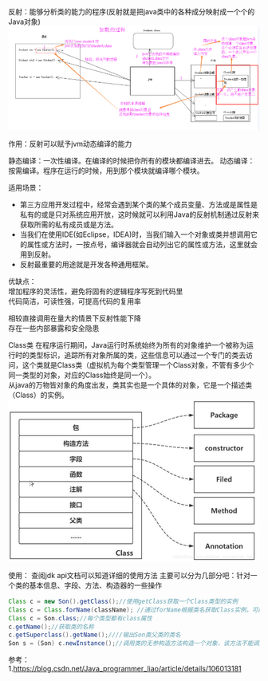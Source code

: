 反射：能够分析类的能力的程序(反射就是把java类中的各种成分映射成一个个的Java对象)
![一图了解](../../image/java基础/一图了解反射作用.png)  

作用：反射可以赋予jvm动态编译的能力  

静态编译：一次性编译。在编译的时候把你所有的模块都编译进去。
动态编译：按需编译。程序在运行的时候，用到那个模块就编译哪个模块。

适用场景：
* 第三方应用开发过程中，经常会遇到某个类的某个成员变量、方法或是属性是私有的或是只对系统应用开放，这时候就可以利用Java的反射机制通过反射来获取所需的私有成员或是方法。  
* 当我们在使用IDE(如Eclipse，IDEA)时，当我们输入一个对象或类并想调用它的属性或方法时，一按点号，编译器就会自动列出它的属性或方法，这里就会用到反射。  
* 反射最重要的用途就是开发各种通用框架。

优缺点：  
增加程序的灵活性，避免将固有的逻辑程序写死到代码里  
代码简洁，可读性强，可提高代码的复用率  

相较直接调用在量大的情景下反射性能下降  
存在一些内部暴露和安全隐患  

Class类
在程序运行期间，Java运行时系统始终为所有的对象维护一个被称为运行时的类型标识，追踪所有对象所属的类，这些信息可以通过一个专门的类去访问，这个类就是Class类（虚拟机为每个类型管理一个Class对象，不管有多少个同一类型的对象，对应的Class始终是同一个）。  
从java的万物皆对象的角度出发，类其实也是一个具体的对象，它是一个描述类（Class）的实例。  
![一图了解](../../image/java基础/深入Class.png)  

使用：
查阅jdk api文档可以知道详细的使用方法
主要可以分为几部分吧：针对一个类的基本信息、字段、方法、构造器的一些操作
```java
Class c = new Son().getClass();//使用getClass获取一个Class类型的实例
Class c = Class.forName(className); //通过forName根据类名获取Class实例，可能抛出ClassNotFoundException  
Class c = Son.class;//每个类型都有class属性
c.getName();//获取类的名称
c.getSuperclass().getName();////输出Son类父类的类名
Son s = (Son) c.newInstance();//调用类的无参构造方法构造一个对象，该方法不能调用有参数构造方法，可能抛出IllegalAccessException与InstantiationException异常。
```


参考：
1.https://blog.csdn.net/Java_programmer_liao/article/details/106013181